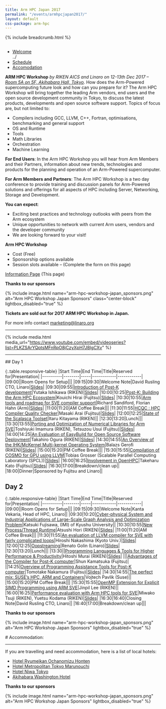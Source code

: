 ```yaml
---
title: Arm HPC Japan 2017
permalink: "/events/armhpcjapan2017/"
layout: default
css-package: arm-hpc
---
```


{% include breadcrumb.html %}

<div class="container-fluid" id="content-container">
<div class="row no-padding arm-hpc-row top">
    <div class="container">
        <img src="data:image/gif;base64,R0lGODlhAQABAAAAACH5BAEKAAEALAAAAAABAAEAAAICTAEAOw==" data-src="{% asset_path 'arm-hpc-workshop-japan_website-banner-top.png' %}" alt="Arm HPC Workshop Top Banner" class="img-responsive lazyload center-block"/>
    </div>
</div>

<div class="row arm-hpc-row main">
<div class="container">


<ul class="nav nav-tabs" role="tablist" id="tabbed_nav">
  <li role="presentation" class="active">
    <a href="#welcome" role="tab" data-toggle="tab">
        Welcome
    </a>
  </li>
../
  <li role="presentation">
    <a href="#schedule" role="tab" data-toggle="tab">
        Schedule
    </a>
  </li>

  <li role="presentation">
    <a href="#accomodation" role="tab" data-toggle="tab">
        Accomodation
    </a>
  </li>
</ul>

<div class="tab-content" id="tabbed_nav_content"><!--Start Tab Content-->

<div role="tabpanel" class="tab-pane tab-pane-legal active" id="welcome">


<div class="col-sm-6" markdown="1">

**ARM HPC Workshop** _by RIKEN AICS and Linaro on 12-13th Dec 2017 – [Room 5A on 5F, Akihabara Hall, Tokyo](http://www.akibahall.jp/data/access_eng.html)._
How does the Arm-Powered supercomputing future look and how can you prepare for it? The Arm HPC Workshop will bring together the leading Arm vendors, end users and the open source development community in Tokyo, to discuss the latest products, developments and open source software support. <span id="SPAN_7">Topics of focus are, but not limited to:</span>

*   Compilers including GCC, LLVM, C++, Fortran, optimisations, benchmarking and general support
*   OS and Runtime
*   Tools
*   Math Libraries
*   Orchestration
*   Machine Learning

**For End Users**: In the Arm HPC Workshop you will hear from Arm Members and their Partners, information about new trends, technologies and products for the planning and operation of an Arm-Powered supercomputer.

**For Arm Members and Partners**: The Arm HPC Workshop is a two day conference to provide training and discussion panels for Arm-Powered solutions and offerings for all aspects of HPC including Server, Networking, Storage and Development.

**You can expect**:

*   Exciting best practices and technology outlooks with peers from the Arm ecosystem
*   Unique opportunities to network with current Arm users, vendors and the developer community
*   We are looking forward to your visit!

**Arm HPC Workshop**

*   Cost (Free)
*   Sponsorship options available
*   Session slots available – (Complete the form on this page)

[Information Page](https://linaro.co/hpc2017) (This page)

**Thanks to our sponsors**

{% include image.html name="arm-hpc-workshop-japan_sponsors.png" alt="Arm HPC Workshop Japan Sponsors" class="center-block" lightbox_disabled="true" %}

</div>

<div class="col-sm-6">

<div class="alert alert-arm-hpc" role="alert" markdown="1">

**Tickets are sold out for 2017 ARM HPC Workshop in Japan.**

For more info contact marketing@linaro.org

</div>  

<hr>

{% include media.html media_url="https://www.youtube.com/embed/videoseries?list=PLKZSArYQptsMFnRpO8jCzyXpH7J8IgCXv" %}
<hr />
</div>
</div>
<div role="tabpanel" class="tab-pane tab-pane-legal" id="schedule" markdown="1">
## Day 1

{:.table.responsive-table}
|Start Time|End Time|Title|Reserved for|Presentation|
|----------|--------|-----|------------|------------|
|09:00||Room Opens for Setup|||
|09:15|09:30|Welcome Note|David Rusling CTO, Linaro|[Slides](https://www.slideshare.net/linaroorg/linaro-hpc-workshop-note)|
|09:30|09:55|[Introduction of Post-K development](/blog/arm-hpc-workshop-sessions-and-speakers/#1)|Yutaka Ishikawa (RIKEN)|[Slides](https://www.slideshare.net/linaroorg/introduction-of-postk-development)|
|10:00|10:25|[Post-K: Building the Arm HPC Ecosystem](/blog/arm-hpc-workshop-sessions-and-speakers/#2)|Kouichi Hirai (Fujitsu)|[Slides](https://www.slideshare.net/linaroorg/postk-building-the-arm-hpc-ecosystem-84025150)|
|10:30|10:55|[Arm tools and roadmap for SVE compiler support](/blog/arm-hpc-workshop-sessions-and-speakers/#3)|Richard Sandiford, Florian Hahn (Arm)|[Slides](https://www.slideshare.net/linaroorg/arm-tools-and-roadmap-for-sve-compiler-support)|
|11:00|11:20|AM Coffee Break|||
|11:30|11:55|[HCQC : HPC Compiler Quality Checker](/blog/arm-hpc-workshop-sessions-and-speakers/#4)|Masaki Arai (Fujitsu)|[Slides](https://www.slideshare.net/linaroorg/hcqc-hpc-compiler-quality-checker)|
|12:00|12:25|[State of the Scalasca Toolset](/blog/arm-hpc-workshop-sessions-and-speakers/#5)|Itaru Kitayama (RIKEN)||
|12:30|13:20|Lunch|||
|13:30|13:55|[Porting and Optimization of Numerical Libraries for Arm SVE](/blog/arm-hpc-workshop-sessions-and-speakers/#6)|Toshiyuki Imamura (RIKEN), Tetsuzou Usui (Fujitsu)|[Slides](https://www.slideshare.net/linaroorg/porting-and-optimization-of-numerical-libraries-for-arm-sve)|
|14:00|14:25|[An Evaluation of EasyBuild for Open Source Software Deployment](/blog/arm-hpc-workshop-sessions-and-speakers/#7)|Takahiro Ogura (RIKEN)|[Slides](https://www.slideshare.net/linaroorg/an-overview-of-the-ihkmckernel-multikernel-operating-system)|
|14:30|14:55|[An Overview of the IHK/McKernel Multi-kernel Operating System](/blog/arm-hpc-workshop-sessions-and-speakers/#8)|Balazs Gerofi (RIKEN)|[Slides](https://www.slideshare.net/linaroorg/an-overview-of-the-ihkmckernel-multikernel-operating-system)|
|15:00|15:20|PM Coffee Break|||
|15:30|15:55|[Compilation of COSMO for GPU using LLVM](/blog/arm-hpc-workshop-sessions-and-speakers/#9)|Tobias Grosser (Scalable Parallel Computing Laboratory (SPCL))|[Slides](https://www.slideshare.net/linaroorg/compilation-of-cosmo-for-gpu-using-llvm)|
|16:00|16:25|[Involvement in OpenHPC](/blog/arm-hpc-workshop-sessions-and-speakers/#10)|Takeharu Kato (Fujitsu)|[Slides](https://www.slideshare.net/linaroorg/involvement-in-openhpc)|
|16:30|17:00|Breakdown/clean up||
|18:00|Dinner|Sponsored by Fujitsu and Linaro||

## Day 2

{:.table.responsive-table}
|Start Time|End Time|Title|Reserved for|Presentation|
|----------|--------|-----|------------|------------|
|09:00||Room Opens for Setup|||
|09:15|09:30|Welcome Note|Kanta Vekaria, Head of HPC, Linaro||
|09:30|10:20|[Cyber-physical System and Industrial Applications of Large-Scale Graph Analysis and Optimization Problem](/blog/arm-hpc-workshop-sessions-and-speakers/#11)|Katsuki Fujisawa, (IMI) of Kyushu University||
|10:30|10:55|[New Process/Thread Runtime](/blog/arm-hpc-workshop-sessions-and-speakers/#12)|Atsushi Hori (RIKEN)|[Slides](https://www.slideshare.net/linaroorg/new-processthread-runtime)|
|11:00|11:20|AM Coffee Break|||
|11:30|11:55|[An evaluation of LLVM compiler for SVE with fairly complicated loops](/blog/arm-hpc-workshop-sessions-and-speakers/#13)|Hiroshi Nakashima (Kyoto Univ.)|[Slides](https://www.slideshare.net/linaroorg/an-evaluation-of-llvm-compiler-for-sve-with-fairly-complicated-loops)|
|12:00|12:25|[Oopstreaming](/blog/arm-hpc-workshop-sessions-and-speakers/#14)|Renato Golin (Linaro)|[Slides](https://www.slideshare.net/linaroorg/oopstreaming)|
|12:30|13:20|Lunch|||
|13:30||[Programming Languages & Tools for Higher Performance & Productivity](/blog/arm-hpc-workshop-sessions-and-speakers/#15)|Hitoshi Murai (RIKEN)|[Slides](https://www.slideshare.net/linaroorg/programming-languages-tools-for-higher-performance-productivity)|
|||[Advantages of the Compiler for Post-K computer](/blog/arm-hpc-workshop-sessions-and-speakers/#16)|Shun Kamatsuka (Fujitsu)|
||14:25|[Overview of Programming Assistance Tools for Post-K computer](/blog/arm-hpc-workshop-sessions-and-speakers/#17)|Tomotake Nakamura (Fujitsu)|[Slides](https://www.slideshare.net/linaroorg/postk-building-the-arm-hpc-ecosystem-84548777)|
|14:30|14:55|[The perfect mix: SUSE’s HPC, ARM and Containers](/blog/arm-hpc-workshop-sessions-and-speakers/#18)|Vojtech Pavlik (Suse)||
|15:00|15:20|PM Coffee Break|||
|15:30|15:55|[OpenMP Extension for Explicit SIMD Programming using ARM SVE](/blog/arm-hpc-workshop-sessions-and-speakers/#19)|Jinpil Lee (RIKEN)||
|16:00|16:25|[Performance evaluation with Arm HPC tools for SVE](/blog/arm-hpc-workshop-sessions-and-speakers/#20)|Miwako Tsuji (RIKEN), Yuetsu Kodama (RIKEN)|[Slides](https://www.slideshare.net/linaroorg/performance-evaluation-with-arm-hpc-tools-for-sve)|
|16:30|16:40|Closing Note|David Rusling CTO, Linaro||
|16:40|17:00|Breakdown/clean up|||

**Thanks to our sponsors**

{% include image.html name="arm-hpc-workshop-japan_sponsors.png" alt="Arm HPC Workshop Japan Sponsors"  lightbox_disabled="true" %}

</div>
<div role="tabpanel" class="tab-pane tab-pane-legal" id="accomodation" markdown="1">
# Accommodation:

* * *

If you are travelling and need accommodation, here is a list of local hotels:

*   [Hotel Ryumeikan Ochanomizu Honten](https://www.tripadvisor.com/Hotel_Review-g1066443-d320598-Reviews-Hotel_Ryumeikan_Ochanomizu_Honten-Chiyoda_Tokyo_Tokyo_Prefecture_Kanto.html)
*   [Hotel Metropolitan Tokyo Marunouchi](https://www.tripadvisor.com/Hotel_Review-g1066443-d653033-Reviews-Hotel_Metropolitan_Tokyo_Marunouchi-Chiyoda_Tokyo_Tokyo_Prefecture_Kanto.html)
*   [Hotel Niwa Tokyo](https://www.tripadvisor.com/Hotel_Review-g1066443-d1475716-Reviews-Hotel_Niwa_Tokyo-Chiyoda_Tokyo_Tokyo_Prefecture_Kanto.html)
*   [Akihabara Washington Hotel](https://www.tripadvisor.com/Hotel_Review-g1066443-d598313-Reviews-Akihabara_Washington_Hotel-Chiyoda_Tokyo_Tokyo_Prefecture_Kanto.html)

**Thanks to our sponsors**

{% include image.html name="arm-hpc-workshop-japan_sponsors.png" alt="Arm HPC Workshop Japan Sponsors"  lightbox_disabled="true" %}

</div>

</div><!--End Tab Content-->


</div><!--End Container-->
</div><!--End Row-->

<div class="row no-padding arm-hpc-row bottom">
    <div class="container">
        <img src="data:image/gif;base64,R0lGODlhAQABAAAAACH5BAEKAAEALAAAAAABAAEAAAICTAEAOw==" data-src="{% asset_path 'arm-hpc-workshop-japan_website-banner-base.png' %}" alt="Arm HPC Workshop Japan Bottom Banner" class="img-responsive lazyload center-block"/>
    </div>
</div>
</div>